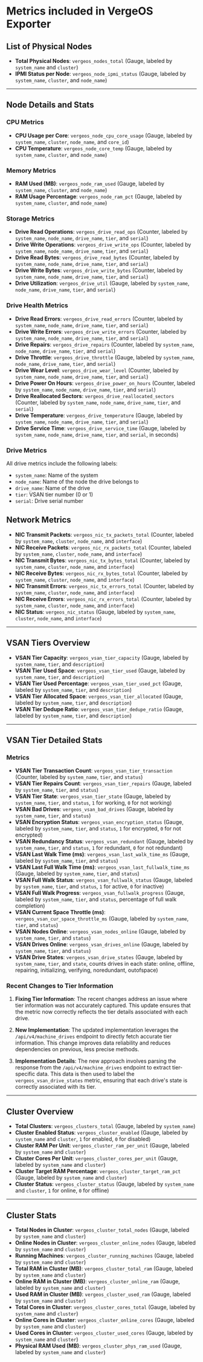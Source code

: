 # Metrics included in VergeOS Exporter

## List of Physical Nodes
- **Total Physical Nodes**: `vergeos_nodes_total` (Gauge, labeled by `system_name` and `cluster`)
- **IPMI Status per Node**: `vergeos_node_ipmi_status` (Gauge, labeled by `system_name`, `cluster`, and `node_name`)

---
## Node Details and Stats

### CPU Metrics
- **CPU Usage per Core**: `vergeos_node_cpu_core_usage` (Gauge, labeled by `system_name`, `cluster`, `node_name`, and `core_id`)
- **CPU Temperature**: `vergeos_node_core_temp` (Gauge, labeled by `system_name`, `cluster`, and `node_name`)

### Memory Metrics
- **RAM Used (MB)**: `vergeos_node_ram_used` (Gauge, labeled by `system_name`, `cluster`, and `node_name`)
- **RAM Usage Percentage**: `vergeos_node_ram_pct` (Gauge, labeled by `system_name`, `cluster`, and `node_name`)

### Storage Metrics
- **Drive Read Operations**: `vergeos_drive_read_ops` (Counter, labeled by `system_name`, `node_name`, `drive_name`, `tier`, and `serial`)
- **Drive Write Operations**: `vergeos_drive_write_ops` (Counter, labeled by `system_name`, `node_name`, `drive_name`, `tier`, and `serial`)
- **Drive Read Bytes**: `vergeos_drive_read_bytes` (Counter, labeled by `system_name`, `node_name`, `drive_name`, `tier`, and `serial`)
- **Drive Write Bytes**: `vergeos_drive_write_bytes` (Counter, labeled by `system_name`, `node_name`, `drive_name`, `tier`, and `serial`)
- **Drive Utilization**: `vergeos_drive_util` (Gauge, labeled by `system_name`, `node_name`, `drive_name`, `tier`, and `serial`)

### Drive Health Metrics
- **Drive Read Errors**: `vergeos_drive_read_errors` (Counter, labeled by `system_name`, `node_name`, `drive_name`, `tier`, and `serial`)
- **Drive Write Errors**: `vergeos_drive_write_errors` (Counter, labeled by `system_name`, `node_name`, `drive_name`, `tier`, and `serial`)
- **Drive Repairs**: `vergeos_drive_repairs` (Counter, labeled by `system_name`, `node_name`, `drive_name`, `tier`, and `serial`)
- **Drive Throttle**: `vergeos_drive_throttle` (Gauge, labeled by `system_name`, `node_name`, `drive_name`, `tier`, and `serial`)
- **Drive Wear Level**: `vergeos_drive_wear_level` (Counter, labeled by `system_name`, `node_name`, `drive_name`, `tier`, and `serial`)
- **Drive Power On Hours**: `vergeos_drive_power_on_hours` (Counter, labeled by `system_name`, `node_name`, `drive_name`, `tier`, and `serial`)
- **Drive Reallocated Sectors**: `vergeos_drive_reallocated_sectors` (Counter, labeled by `system_name`, `node_name`, `drive_name`, `tier`, and `serial`)
- **Drive Temperature**: `vergeos_drive_temperature` (Gauge, labeled by `system_name`, `node_name`, `drive_name`, `tier`, and `serial`)
- **Drive Service Time**: `vergeos_drive_service_time` (Gauge, labeled by `system_name`, `node_name`, `drive_name`, `tier`, and `serial`, in seconds)

### Drive Metrics
All drive metrics include the following labels:
- `system_name`: Name of the system
- `node_name`: Name of the node the drive belongs to
- `drive_name`: Name of the drive
- `tier`: VSAN tier number (0 or 1)
- `serial`: Drive serial number

## Network Metrics
- **NIC Transmit Packets**: `vergeos_nic_tx_packets_total` (Counter, labeled by `system_name`, `cluster`, `node_name`, and `interface`)
- **NIC Receive Packets**: `vergeos_nic_rx_packets_total` (Counter, labeled by `system_name`, `cluster`, `node_name`, and `interface`)
- **NIC Transmit Bytes**: `vergeos_nic_tx_bytes_total` (Counter, labeled by `system_name`, `cluster`, `node_name`, and `interface`)
- **NIC Receive Bytes**: `vergeos_nic_rx_bytes_total` (Counter, labeled by `system_name`, `cluster`, `node_name`, and `interface`)
- **NIC Transmit Errors**: `vergeos_nic_tx_errors_total` (Counter, labeled by `system_name`, `cluster`, `node_name`, and `interface`)
- **NIC Receive Errors**: `vergeos_nic_rx_errors_total` (Counter, labeled by `system_name`, `cluster`, `node_name`, and `interface`)
- **NIC Status**: `vergeos_nic_status` (Gauge, labeled by `system_name`, `cluster`, `node_name`, and `interface`)
---
## VSAN Tiers Overview
- **VSAN Tier Capacity**: `vergeos_vsan_tier_capacity` (Gauge, labeled by `system_name`, `tier`, and `description`)
- **VSAN Tier Used Space**: `vergeos_vsan_tier_used` (Gauge, labeled by `system_name`, `tier`, and `description`)
- **VSAN Tier Used Percentage**: `vergeos_vsan_tier_used_pct` (Gauge, labeled by `system_name`, `tier`, and `description`)
- **VSAN Tier Allocated Space**: `vergeos_vsan_tier_allocated` (Gauge, labeled by `system_name`, `tier`, and `description`)
- **VSAN Tier Dedupe Ratio**: `vergeos_vsan_tier_dedupe_ratio` (Gauge, labeled by `system_name`, `tier`, and `description`)

---
## VSAN Tier Detailed Stats

### Metrics
- **VSAN Tier Transaction Count**: `vergeos_vsan_tier_transaction` (Counter, labeled by `system_name`, `tier`, and `status`)
- **VSAN Tier Repairs Count**: `vergeos_vsan_tier_repairs` (Gauge, labeled by `system_name`, `tier`, and `status`)
- **VSAN Tier State**: `vergeos_vsan_tier_state` (Gauge, labeled by `system_name`, `tier`, and `status`, `1` for working, `0` for not working)
- **VSAN Bad Drives**: `vergeos_vsan_bad_drives` (Gauge, labeled by `system_name`, `tier`, and `status`)
- **VSAN Encryption Status**: `vergeos_vsan_encryption_status` (Gauge, labeled by `system_name`, `tier`, and `status`, `1` for encrypted, `0` for not encrypted)
- **VSAN Redundancy Status**: `vergeos_vsan_redundant` (Gauge, labeled by `system_name`, `tier`, and `status`, `1` for redundant, `0` for not redundant)
- **VSAN Last Walk Time (ms)**: `vergeos_vsan_last_walk_time_ms` (Gauge, labeled by `system_name`, `tier`, and `status`)
- **VSAN Last Full Walk Time (ms)**: `vergeos_vsan_last_fullwalk_time_ms` (Gauge, labeled by `system_name`, `tier`, and `status`)
- **VSAN Full Walk Status**: `vergeos_vsan_fullwalk_status` (Gauge, labeled by `system_name`, `tier`, and `status`, `1` for active, `0` for inactive)
- **VSAN Full Walk Progress**: `vergeos_vsan_fullwalk_progress` (Gauge, labeled by `system_name`, `tier`, and `status`, percentage of full walk completion)
- **VSAN Current Space Throttle (ms)**: `vergeos_vsan_cur_space_throttle_ms` (Gauge, labeled by `system_name`, `tier`, and `status`)
- **VSAN Nodes Online**: `vergeos_vsan_nodes_online` (Gauge, labeled by `system_name`, `tier`, and `status`)
- **VSAN Drives Online**: `vergeos_vsan_drives_online` (Gauge, labeled by `system_name`, `tier`, and `status`)
- **VSAN Drive States**: `vergeos_vsan_drive_states` (Gauge, labeled by `system_name`, `tier`, and `state`, counts drives in each state: online, offline, repairing, initializing, verifying, noredundant, outofspace)
### Recent Changes to Tier Information

1. **Fixing Tier Information**: The recent changes address an issue where tier information was not accurately captured. This update ensures that the metric now correctly reflects the tier details associated with each drive.

2. **New Implementation**: The updated implementation leverages the `/api/v4/machine_drives` endpoint to directly fetch accurate tier information. This change improves data reliability and reduces dependencies on previous, less precise methods.

3. **Implementation Details**: The new approach involves parsing the response from the `/api/v4/machine_drives` endpoint to extract tier-specific data. This data is then used to label the `vergeos_vsan_drive_states` metric, ensuring that each drive's state is correctly associated with its tier.

---
## Cluster Overview
- **Total Clusters**: `vergeos_clusters_total` (Gauge, labeled by `system_name`)
- **Cluster Enabled Status**: `vergeos_cluster_enabled` (Gauge, labeled by `system_name` and `cluster`, `1` for enabled, `0` for disabled)
- **Cluster RAM Per Unit**: `vergeos_cluster_ram_per_unit` (Gauge, labeled by `system_name` and `cluster`)
- **Cluster Cores Per Unit**: `vergeos_cluster_cores_per_unit` (Gauge, labeled by `system_name` and `cluster`)
- **Cluster Target RAM Percentage**: `vergeos_cluster_target_ram_pct` (Gauge, labeled by `system_name` and `cluster`)
- **Cluster Status**: `vergeos_cluster_status` (Gauge, labeled by `system_name` and `cluster`, `1` for online, `0` for offline)

---
## Cluster Stats
- **Total Nodes in Cluster**: `vergeos_cluster_total_nodes` (Gauge, labeled by `system_name` and `cluster`)
- **Online Nodes in Cluster**: `vergeos_cluster_online_nodes` (Gauge, labeled by `system_name` and `cluster`)
- **Running Machines**: `vergeos_cluster_running_machines` (Gauge, labeled by `system_name` and `cluster`)
- **Total RAM in Cluster (MB)**: `vergeos_cluster_total_ram` (Gauge, labeled by `system_name` and `cluster`)
- **Online RAM in Cluster (MB)**: `vergeos_cluster_online_ram` (Gauge, labeled by `system_name` and `cluster`)
- **Used RAM in Cluster (MB)**: `vergeos_cluster_used_ram` (Gauge, labeled by `system_name` and `cluster`)
- **Total Cores in Cluster**: `vergeos_cluster_cores_total` (Gauge, labeled by `system_name` and `cluster`)
- **Online Cores in Cluster**: `vergeos_cluster_online_cores` (Gauge, labeled by `system_name` and `cluster`)
- **Used Cores in Cluster**: `vergeos_cluster_used_cores` (Gauge, labeled by `system_name` and `cluster`)
- **Physical RAM Used (MB)**: `vergeos_cluster_phys_ram_used` (Gauge, labeled by `system_name` and `cluster`)

